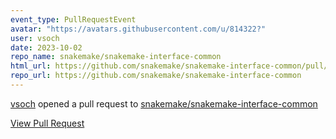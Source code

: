 ```yaml
---
event_type: PullRequestEvent
avatar: "https://avatars.githubusercontent.com/u/814322?"
user: vsoch
date: 2023-10-02
repo_name: snakemake/snakemake-interface-common
html_url: https://github.com/snakemake/snakemake-interface-common/pull/25
repo_url: https://github.com/snakemake/snakemake-interface-common
---
```


<a href='https://github.com/vsoch' target='_blank'>vsoch</a> opened a pull request to <a href='https://github.com/snakemake/snakemake-interface-common' target='_blank'>snakemake/snakemake-interface-common</a>

<a href='https://github.com/snakemake/snakemake-interface-common/pull/25' target='_blank'>View Pull Request</a>